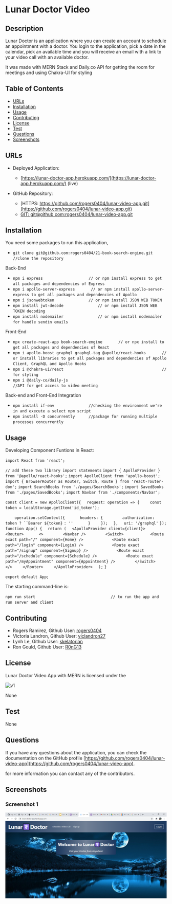 # Lunar Doctor Video

## Description 

Lunar Doctor is an application where you can create an account to schedule an appointment with a doctor. You login to the application, pick a date in the calendar, pick an available time and you will receive an email with a link to your video call with an available doctor.

It was made with MERN Stack and Daily.co API for getting the room for meetings and using Chakra-UI for styling


## Table of Contents

* [URLs](#urls)
* [Installation](#installation)
* [Usage](#usage)
* [Contributing](#Contributing)
* [License](#license)
* [Test](#Test)
* [Questions](#questions)
* [Screenshots](#screenshots)


## URLs

* Deployed Application: 
    - [https://lunar-doctor-app.herokuapp.com/](https://lunar-doctor-app.herokuapp.com/) (live)

* GitHub Repository:
    - [HTTPS: https://github.com/rogers0404/lunar-video-app.git](https://github.com/rogers0404/lunar-video-app.git)
    - [GIT: git@github.com:rogers0404/lunar-video-app.git](git@github.com:rogers0404/lunar-video-app.git)


## Installation

You need some packages to run this application, 

- `git clone git@github.com:rogers0404/21-book-search-engine.git        //clone the repository`

Back-End

- `npm i express                    // or npm install express to get all packages and dependencies of Express`
- `npm i apollo-server-express       // or npm install apollo-server-express to get all packages and dependencies of Apollo`
- `npm i jsonwebtoken               // or npm install JSON WEB TOKEN `
- `npm install jwt-decode               // or npm install JSON WEB TOKEN decoding `
- `npm install nodemailer               // or npm install nodemailer for handle sendin emails `

Front-End

- `npx create-react-app book-search-engine       // or npx install to get all packages and dependencies of React`
- `npm i apollo-boost graphql graphql-tag @apollo/react-hooks       // or install libraries to get all packages and dependencies of Apollo Client, GraphQL and Apollo Hooks`
- `npm i @chakra-ui/react                                           // for styling`
- `npm i @daily-co/daily-js                                         //API for get access to video meeting`


Back-end and Front-End Integration 

- `npm install if-env               //checking the environment we're in and execute a select npm script`
- `npm install -D concurrently      //package for running multiple processes concurrently`

## Usage 

Developing Component Funtions in React:

`import React from 'react';`

`// add these two library import statements`
`import { ApolloProvider } from '@apollo/react-hooks';`
`import ApolloClient from 'apollo-boost';`
`import { BrowserRouter as Router, Switch, Route } from 'react-router-dom';`
`import SearchBooks from './pages/SearchBooks';`
`import SavedBooks from './pages/SavedBooks';`
`import Navbar from './components/Navbar';`

`const client = new ApolloClient({`
`  request: operation => {`
`    const token = localStorage.getItem('id_token');`

`    operation.setContext({`
`      headers: {`
`        authorization: token ? ``Bearer ${token}` `: ''`
`      }`
`    });`
`  },`
`  uri: '/graphql'`
`});`
`function App() {`
`  return (`
`  <ApolloProvider client={client}>`
`    <Router>`
`      <>`
`        <Navbar />`
`        <Switch>`
`           <Route exact path="/" component={Home} />`
`            <Route exact path="/login" component={Login} />`
`            <Route exact path="/signup" component={Signup} />`
`            <Route exact path="/schedule" component={Schedule} />`
`            <Route exact path="/myAppointment" component={Appointment} />`
`        </Switch>`
`      </>`
`    </Router>`
`    </ApolloProvider>`
`  );`
`}`

`export default App;`


The starting command-line is:

`npm run start                                 // to run the app and run server and client`

## Contributing

* Rogers Ramirez, Github User: [rogers0404](http://github.com/rogers0404)
* Victoria Landron, Github User: [viclandron27](http://github.com/viclandron27)
* Lynh Le, Github User: [skelatorian](http://github.com/skelatorian)
* Ron Gould, Github User: [R0nG13](http://github.com/R0nG13)


## License

Lunar Doctor Video App with MERN is licensed under the

![v1](https://img.shields.io/static/v1?label=License&message=None&color=inactive&&style=plastic)

None

## Test

None

## Questions

If you have any questions about the application, you can check the documentation on the GitHub profile [https://github.com/rogers0404/lunar-video-app](https://github.com/rogers0404/lunar-video-app).

for more information you can contact any of the contributors.


## Screenshots

### Screenshot 1

![](./client/public/images/app.PNG)
